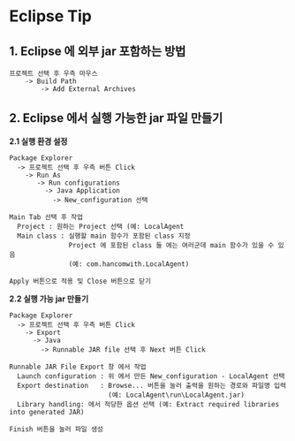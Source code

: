 # Eclipse Tip



## 1. Eclipse 에 외부 jar 포함하는 방법

```
프로젝트 선택 후 우측 마우스
	-> Build Path
		-> Add External Archives
```



## 2. Eclipse 에서 실행 가능한 jar 파일 만들기

**2.1 실행 환경 설정**

```
Package Explorer
  -> 프로젝트 선택 후 우측 버튼 Click
    -> Run As
	   -> Run configurations
	     -> Java Application
		   -> New_configuration 선택

Main Tab 선택 후 작업
  Project : 원하는 Project 선택 (예: LocalAgent
  Main class : 실행할 main 함수가 포함된 class 지정
               Project 에 포함된 class 들 에는 여러군데 main 함수가 있을 수 있음
			   (예: com.hancomwith.LocalAgent)

Apply 버튼으로 적용 및 Close 버튼으로 닫기
```

**2.2 실행 가능 jar 만들기**

```
Package Explorer
  -> 프로젝트 선택 후 우측 버튼 Click
    -> Export
	  -> Java
	    -> Runnable JAR file 선택 후 Next 버튼 Click

Runnable JAR File Export 창 에서 작업
  Launch configuration : 위 에서 만든 New_configuration - LocalAgent 선택
  Export destination   : Browse... 버튼을 눌러 출력을 원하는 경로와 파일명 입력
                         (예: LocalAgent\run\LocalAgent.jar)
  Library handling: 에서 적당한 옵션 선택 (예: Extract required libraries into generated JAR)

Finish 버튼을 눌러 파일 생성
```

